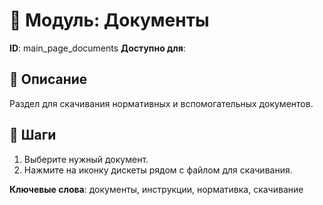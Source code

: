 # 📘 Модуль: Документы
**ID**: main_page_documents
**Доступно для**: 

## 📝 Описание
Раздел для скачивания нормативных и вспомогательных документов.

## 🩜 Шаги
1. Выберите нужный документ.
2. Нажмите на иконку дискеты рядом с файлом для скачивания.

**Ключевые слова**: документы, инструкции, нормативка, скачивание
